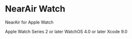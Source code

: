 # NearAir Watch

NearAir for Apple Watch

Apple Watch Series 2 or later
WatchOS 4.0 or later
Xcode 9.0
